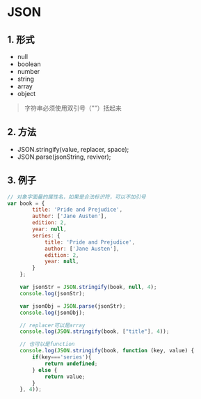 # JSON

## 1. 形式
- null
- boolean
- number
- string
- array
- object

> 字符串必须使用双引号（""）括起来

## 2. 方法
- JSON.stringify(value, replacer, space);
- JSON.parse(jsonString, reviver);

## 3. 例子
```javascript
// 对象字面量的属性名，如果是合法标识符，可以不加引号
var book = {
        title: 'Pride and Prejudice',
        author: ['Jane Austen'],
        edition: 2,
        year: null,
        series: {
            title: 'Pride and Prejudice',
            author: ['Jane Austen'],
            edition: 2,
            year: null,
        }
    };

    var jsonStr = JSON.stringify(book, null, 4);
    console.log(jsonStr);

    var jsonObj = JSON.parse(jsonStr);
    console.log(jsonObj);

    // replacer可以是array
    console.log(JSON.stringify(book, ["title"], 4));

    // 也可以是function
    console.log(JSON.stringify(book, function (key, value) {
        if(key==='series'){
            return undefined;
        } else {
            return value;
        }
    }, 4));
```
